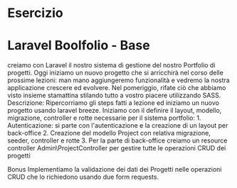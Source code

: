 # Esercizio

# Laravel Boolfolio - Base
creiamo con Laravel il nostro sistema di gestione del nostro Portfolio di progetti.
Oggi iniziamo un nuovo progetto che si arricchirà nel corso delle prossime lezioni: man mano aggiungeremo funzionalità e vedremo la nostra applicazione crescere ed evolvere.
Nel pomeriggio, rifate ciò che abbiamo visto insieme stamattina stilando tutto a vostro piacere utilizzando SASS.
Descrizione:
Ripercorriamo gli steps fatti a lezione ed iniziamo un nuovo progetto usando laravel breeze.
Iniziamo con il definire il layout, modello, migrazione, controller e rotte necessarie per il sistema portfolio:
    1. Autenticazione: si parte con l'autenticazione e la creazione di un layout per back-office
    2. Creazione del modello Project con relativa migrazione, seeder, controller e rotte
    3. Per la parte di back-office creiamo un resource controller Admin\ProjectController per gestire tutte le operazioni CRUD dei progetti

Bonus
Implementiamo la validazione dei dati dei Progetti nelle operazioni CRUD che lo richiedono usando due form requests.